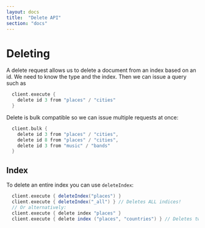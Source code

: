 ```yaml
---
layout: docs
title:  "Delete API"
section: "docs"
---
```


# Deleting

A delete request allows us to delete a document from an index based on an id. We need to know the type and the index. Then we can issue a query such as

```scala
  client.execute {
    delete id 3 from "places" / "cities"
  }
```

Delete is bulk compatible so we can issue multiple requests at once:

```scala
  client.bulk {
    delete id 3 from "places" / "cities",
    delete id 8 from "places" / "cities",
    delete id 3 from "music" / "bands"
  }
```


## Index

To delete an entire index you can use `deleteIndex`:

```scala
  client.execute { deleteIndex("places") }
  client.execute { deleteIndex("_all") } // Deletes ALL indices!
  // Or alternatively:
  client.execute { delete index "places" }
  client.execute { delete index ("places", "countries") } // Deletes two indices
```
